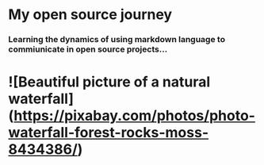 # My open source journey
### Learning the dynamics of using markdown language to commiunicate in open source projects...
# ![Beautiful picture of a natural waterfall] (https://pixabay.com/photos/photo-waterfall-forest-rocks-moss-8434386/)
